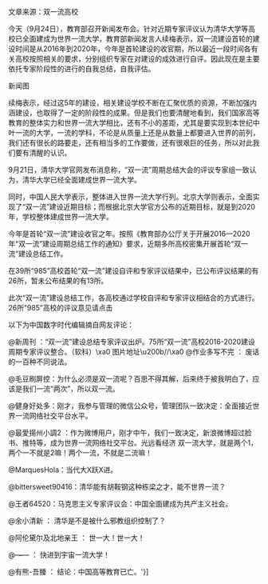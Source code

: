 文章来源：双一流高校

今天（9月24日），教育部召开新闻发布会。针对近期专家评议认为清华大学等高校已全面建成为世界一流大学，教育部新闻发言人续梅表示，双一流建设首轮的建设时间是从2016年到2020年，今年是首轮建设的收官期，所以最近一段时间各有关高校按照相关的要求，分别组织专家在对建设的成效进行自评。因此现在是主要依托专家阶段性的进行的自我总结，自我评估。

新闻图

续梅表示，经过这5年的建设，相关建设学校不断在汇聚优质的资源，不断加强内涵建设，也取得了一定的阶段性的成果。但是我们也要清醒地看到，我们国家高等教育的整体实力和世界一流大学相比，还有不小的差距，尤其是要实现到本世纪中叶一流的大学，一流的学科，不论是从质量上还是从数量上都要进入世界的前列，我们还有很长的路要走，还有相当多的工作要做，还有很艰巨的任务，所以对此我们要有清醒的认识。

9月21日，清华大学官网发布消息称，“双一流”周期总结大会的评议专家组一致认为，清华大学已经全面建成世界一流大学。

同时，中国人民大学表示，整体进入世界一流大学行列。北京大学则表示，全面实现了“双一流”建设近期目标；而根据北京大学官方公布的近期目标，就是到2020年，学校整体建成世界一流大学。

今年是首轮“双一流”建设收官之年。按照《教育部办公厅关于开展2016—2020年“双一流”建设周期总结工作的通知》要求，近期多所高校密集开展首轮“双一流”建设总结工作。

在39所“985”高校首轮“双一流”建设自评和专家评议结果中，已公布评议结果的有26所，暂未公布结果的有13所。

此次“双一流”建设总结工作，各高校通过学校自评和专家评议相结合的方式进行。26所“985”高校的评议意见请点击

以下为中国数字时代编辑摘自网友评论：

@新周刊 ：“双一流”建设总结专家评议出炉。75所“双一流”高校2016-2020建设周期专家评议整合。（软科）\xa0 图片地址\u200b//\xa0 @作业多写不完 ： 废话的一百种不同说法。

@毛豆刷屏控：为什么必须是双一流呢？百思不得其解，后来终于被我明白了，应该是我们一流“两次”，所以双一流。

@健身好处多：刚才，我参与管理的微信公众号，管理团队一致决定：全面接近世界一流网络社交平台水平。

@最愛揚州小調2 ：作为微博用户，刚才中午，我们一致决定，新浪微博超过脸书、推特等，成为世界一流网络社交平台。光远看经济 双一流大学，就是两个1，两个一不就是2嘛！两个一流，不就是二流嘛！

@MarquesHola：当代大X跃X进。

@bittersweet90416：清华能有胡鞍钢这种栋梁之才，能不世界一流？

@王者64520：马克思主义专家评议会：中国全面建成为共产主义社会。

@余小清新 ： 清华是不是被什么邪教组织控制了？

@阿伦黛尔及北地亲王 ： 世一大！世一大！

@&#8211;__&#8211;__&#8212; ： 快进到宇宙一流大学！

@有熊-吾臻 ： 结论：中国高等教育已亡。'}]